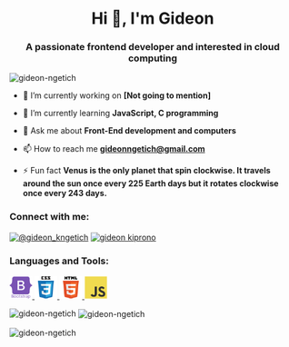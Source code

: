 <h1 align="center">Hi 👋, I'm Gideon</h1>
<h3 align="center">A passionate frontend developer and interested in cloud computing</h3>

<p align="left"> <img src="https://komarev.com/ghpvc/?username=gideon-ngetich&label=Profile%20views&color=0e75b6&style=flat" alt="gideon-ngetich" /> </p>

- 🔭 I’m currently working on **[Not going to mention]**

- 🌱 I’m currently learning **JavaScript, C programming**

- 💬 Ask me about **Front-End development and computers**

- 📫 How to reach me **gideonngetich@gmail.com**

- ⚡ Fun fact **Venus is the only planet that spin clockwise. It travels around the sun once every 225 Earth days but it rotates clockwise once every 243 days.**

<h3 align="left">Connect with me:</h3>
<p align="left">
<a href="https://twitter.com/@gideon_kngetich" target="blank"><img align="center" src="https://raw.githubusercontent.com/rahuldkjain/github-profile-readme-generator/master/src/images/icons/Social/twitter.svg" alt="@gideon_kngetich" height="30" width="40" /></a>
<a href="https://linkedin.com/in/gideon kiprono" target="blank"><img align="center" src="https://raw.githubusercontent.com/rahuldkjain/github-profile-readme-generator/master/src/images/icons/Social/linked-in-alt.svg" alt="gideon kiprono" height="30" width="40" /></a>
</p>

<h3 align="left">Languages and Tools:</h3>
<p align="left"> <a href="https://getbootstrap.com" target="_blank" rel="noreferrer"> <img src="https://raw.githubusercontent.com/devicons/devicon/master/icons/bootstrap/bootstrap-plain-wordmark.svg" alt="bootstrap" width="40" height="40"/> </a> <a href="https://www.w3schools.com/css/" target="_blank" rel="noreferrer"> <img src="https://raw.githubusercontent.com/devicons/devicon/master/icons/css3/css3-original-wordmark.svg" alt="css3" width="40" height="40"/> </a> <a href="https://www.w3.org/html/" target="_blank" rel="noreferrer"> <img src="https://raw.githubusercontent.com/devicons/devicon/master/icons/html5/html5-original-wordmark.svg" alt="html5" width="40" height="40"/> </a> <a href="https://developer.mozilla.org/en-US/docs/Web/JavaScript" target="_blank" rel="noreferrer"> <img src="https://raw.githubusercontent.com/devicons/devicon/master/icons/javascript/javascript-original.svg" alt="javascript" width="40" height="40"/> </a> </p>

<p><img align="left" src="https://github-readme-stats.vercel.app/api/top-langs?username=gideon-ngetich&show_icons=true&locale=en&layout=compact" alt="gideon-ngetich" /></p>

<p>&nbsp;<img align="center" src="https://github-readme-stats.vercel.app/api?username=gideon-ngetich&show_icons=true&locale=en" alt="gideon-ngetich" /></p>

<p><img align="center" src="https://github-readme-streak-stats.herokuapp.com/?user=gideon-ngetich&" alt="gideon-ngetich" /></p>
